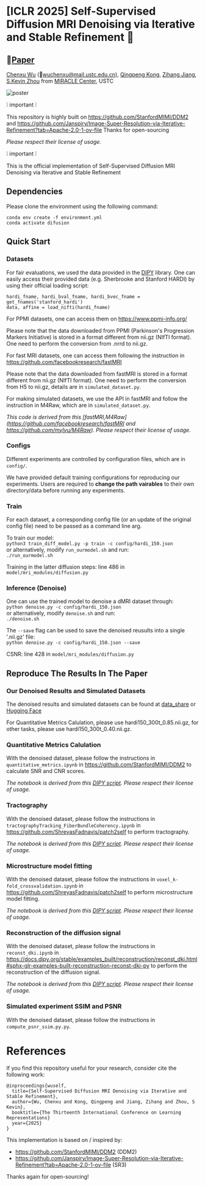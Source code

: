 # [**ICLR 2025**] Self-Supervised Diffusion MRI Denoising via Iterative and Stable Refinement 🧠
## 📖[**Paper**](https://arxiv.org/abs/2501.13514)

[Chenxu Wu](https://fouierl.github.io/chenxuwu.github.io/) (📧wuchenxu@mail.ustc.edu.cn), [Qingpeng Kong](https://kqp1227.github.io/), [Zihang Jiang](https://scholar.google.com/citations?user=Wo8tMSMAAAAJ), [S.Kevin Zhou](https://scholar.google.com/citations?user=8eNm2GMAAAAJ)
from [MIRACLE Center](https://miracle.ustc.edu.cn/main.htm), USTC

![poster](ICLR2025poster.png)

❕ important ❕

This repository is highly built on https://github.com/StanfordMIMI/DDM2 and https://github.com/Janspiry/Image-Super-Resolution-via-Iterative-Refinement?tab=Apache-2.0-1-ov-file
Thanks for open-sourcing

*Please respect their license of usage.*

❕ important ❕

This is the official implementation of Self-Supervised Diffusion MRI Denoising via Iterative and Stable Refinement

## Dependencies

Please clone the environment using the following command:

```
conda env create -f environment.yml  
conda activate difusion
```

## Quick Start

### Datasets

For fair evaluations, we used the data provided in the [DIPY](https://dipy.org/) library. One can easily access their provided data (e.g. Sherbrooke and Stanford HARDI) by using their official loading script:  

```python3
hardi_fname, hardi_bval_fname, hardi_bvec_fname = get_fnames('stanford_hardi')
data, affine = load_nifti(hardi_fname)
```

For PPMI datasets, one can access them on https://www.ppmi-info.org/

Please note that the data downloaded from PPMI (Parkinson's Progression Markers Initiative) is stored in a format different from nii.gz (NIfTI format). One need to perform the conversion from .nrrd to nii.gz.

For fast MRI datasets, one can access them following the instruction in https://github.com/facebookresearch/fastMRI

Please note that the data downloaded from fastMRI is stored in a format different from nii.gz (NIfTI format). One need to perform the conversion from H5 to nii.gz, details are in ```simulated_dataset.py```.

For making simulated datasets, we use the API in fastMRI and follow the instruction in M4Raw, which are in ```simulated_dataset.py```. 

*This code is derived from this [fastMRI,M4Raw](https://github.com/facebookresearch/fastMRI and https://github.com/mylyu/M4Raw). Please respect their license of usage.*

### Configs

Different experiments are controlled by configuration files, which are in ```config/```. 

We have provided default training configurations for reproducing our experiments. Users are required to **change the path vairables** to their own directory/data before running any experiments.

### Train

For each dataset, a corresponding config file (or an update of the original config file) need to be passed as a command line arg.

 To train our model:  
  ```python3 train_diff_model.py -p train -c config/hardi_150.json```  
  or alternatively, modify ```run_ourmodel.sh``` and run:  
  ```./run_ourmodel.sh```  

Training in the latter diffusion steps:
 line 486 in ```model/mri_modules/diffusion.py```

### Inference (Denoise)

One can use the trained model to denoise a dMRI dataset through:  
```python denoise.py -c config/hardi_150.json```  
or alternatively, modify ```denoise.sh``` and run:  
```./denoise.sh```   

The ```--save``` flag can be used to save the denoised reusults into a single '.nii.gz' file:  
```python denoise.py -c config/hardi_150.json --save```

CSNR:
 line 428 in ```model/mri_modules/diffusion.py```

## Reproduce The Results In The Paper

### Our Denoised Results and Simulated Datasets

The denoised results and simulated datasets can be found at [data_share](https://www.jianguoyun.com/p/DYCPcQkQgOSNDBjptPcFIAA) or [Hugging Face](https://huggingface.co/datasets/FouierL/Di-Fusion)

For Quantitative Metrics Calulation, please use hardi150_300t_0.85.nii.gz, for other tasks, please use hardi150_300t_0.40.nii.gz.

### Quantitative Metrics Calulation

With the denoised dataset, please follow the instructions in ```quantitative_metrics.ipynb``` in https://github.com/StanfordMIMI/DDM2 to calculate SNR and CNR scores.

*The notebook is derived from this [DIPY script](https://docs.dipy.org/stable/examples_built/preprocessing/snr_in_cc.html#sphx-glr-examples-built-preprocessing-snr-in-cc-py). Please respect their license of usage.*

### Tractography

With the denoised dataset, please follow the instructions in ```tractographyTracking_FiberBundleCoherency.ipynb``` in https://github.com/ShreyasFadnavis/patch2self to perform tractography.

*The notebook is derived from this [DIPY script](https://docs.dipy.org/stable/examples_built/contextual_enhancement/fiber_to_bundle_coherence.html#sphx-glr-examples-built-contextual-enhancement-fiber-to-bundle-coherence-py). Please respect their license of usage.*

### Microstructure model fitting

With the denoised dataset, please follow the instructions in ```voxel_k-fold_crossvalidation.ipynb``` in https://github.com/ShreyasFadnavis/patch2self to perform microstructure model fitting.

*The notebook is derived from this [DIPY script](https://docs.dipy.org/stable/examples_built/reconstruction/kfold_xval.html#sphx-glr-examples-built-reconstruction-kfold-xval-py). Please respect their license of usage.*

### Reconstruction of the diffusion signal

With the denoised dataset, please follow the instructions in ```reconst_dki.ipynb``` in https://docs.dipy.org/stable/examples_built/reconstruction/reconst_dki.html#sphx-glr-examples-built-reconstruction-reconst-dki-py to perform the reconstruction of the diffusion signal.

*The notebook is derived from this [DIPY script](https://docs.dipy.org/stable/examples_built/reconstruction/reconst_dki.html#sphx-glr-examples-built-reconstruction-reconst-dki-py). Please respect their license of usage.*

### Simulated experiment SSIM and PSNR

With the denoised dataset, please follow the instructions in ```compute_psnr_ssim.py.py```.


# References
If you find this repository useful for your research, consider cite the following work:
```
@inproceedings{wuself,
  title={Self-Supervised Diffusion MRI Denoising via Iterative and Stable Refinement},
  author={Wu, Chenxu and Kong, Qingpeng and Jiang, Zihang and Zhou, S Kevin},
  booktitle={The Thirteenth International Conference on Learning Representations}
  year={2025}
}
```
This implementation is based on / inspired by:
- https://github.com/StanfordMIMI/DDM2 (DDM2)
- https://github.com/Janspiry/Image-Super-Resolution-via-Iterative-Refinement?tab=Apache-2.0-1-ov-file (SR3)

Thanks again for open-sourcing!
